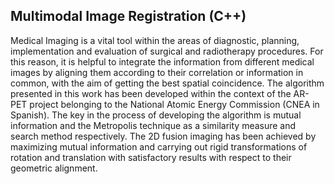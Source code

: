 ## Multimodal Image Registration (C++)

Medical Imaging is a vital tool within the areas of diagnostic, planning, implementation and evaluation of surgical and radiotherapy procedures. For this reason, it is helpful to integrate the
information from different medical images by aligning them according to their correlation or information in common, with the aim of getting the best spatial coincidence. The algorithm presented
in this work has been developed within the context of the AR-PET project belonging to the National Atomic Energy Commission (CNEA in Spanish). The key in the process of developing the algorithm
is mutual information and the Metropolis technique as a similarity measure and search method respectively. The 2D fusion imaging has been achieved by maximizing mutual information and carrying out rigid transformations of rotation and translation with satisfactory results with respect
to their geometric alignment. 
